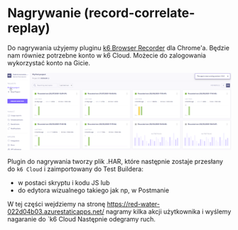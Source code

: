 # Nagrywanie (record-correlate-replay)

Do nagrywania użyjemy pluginu [k6 Browser Recorder](https://chrome.google.com/webstore/search/k6) dla Chrome'a. Będzie nam równiez potrzebne konto w k6 Cloud. Możecie do zalogowania wykorzystać konto na Gicie.

![cloud](img/cloud.png)

Plugin do nagrywania tworzy plik .HAR, które następnie zostaje przesłany do `k6 Cloud` i zaimportowany do Test Buildera:
- w postaci skryptu i kodu JS lub
- do edytora wizualnego takiego jak np, w Postmanie

W tej części wejdziemy na stronę https://red-water-022d04b03.azurestaticapps.net/ nagramy kilka akcji użytkownika i wyślemy nagaranie do `k6 Cloud
Następnie odegramy ruch.

